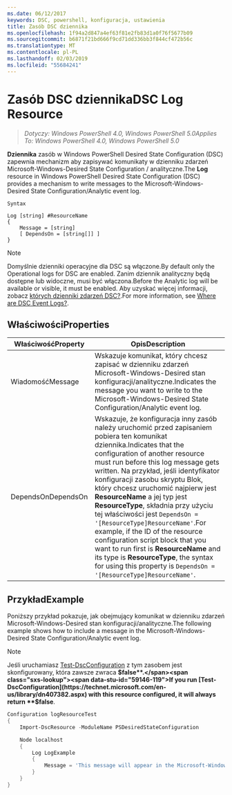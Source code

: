 ```yaml
---
ms.date: 06/12/2017
keywords: DSC, powershell, konfiguracja, ustawienia
title: Zasób DSC dziennika
ms.openlocfilehash: 1f94a2d847a4ef63f81e2fb83d1a0f76f5677b09
ms.sourcegitcommit: b6871f21bd666f9cd71dd336bb3f844cf472b56c
ms.translationtype: MT
ms.contentlocale: pl-PL
ms.lasthandoff: 02/03/2019
ms.locfileid: "55684241"
---
```

# <a name="dsc-log-resource"></a><span data-ttu-id="59146-103">Zasób DSC dziennika</span><span class="sxs-lookup"><span data-stu-id="59146-103">DSC Log Resource</span></span>

> <span data-ttu-id="59146-104">_Dotyczy: Windows PowerShell 4.0, Windows PowerShell 5.0_</span><span class="sxs-lookup"><span data-stu-id="59146-104">_Applies To: Windows PowerShell 4.0, Windows PowerShell 5.0_</span></span>

<span data-ttu-id="59146-105">__Dziennika__ zasób w Windows PowerShell Desired State Configuration (DSC) zapewnia mechanizm aby zapisywać komunikaty w dzienniku zdarzeń Microsoft-Windows-Desired State Configuration / analityczne.</span><span class="sxs-lookup"><span data-stu-id="59146-105">The __Log__ resource in Windows PowerShell Desired State Configuration (DSC) provides a mechanism to write messages to the Microsoft-Windows-Desired State Configuration/Analytic event log.</span></span>

```
Syntax

Log [string] #ResourceName
{
    Message = [string]
    [ DependsOn = [string[]] ]
}
```

> [!NOTE]
> <span data-ttu-id="59146-106">Domyślnie dzienniki operacyjne dla DSC są włączone.</span><span class="sxs-lookup"><span data-stu-id="59146-106">By default only the Operational logs for DSC are enabled.</span></span> <span data-ttu-id="59146-107">Zanim dziennik analityczny będą dostępne lub widoczne, musi być włączona.</span><span class="sxs-lookup"><span data-stu-id="59146-107">Before the Analytic log will be available or visible, it must be enabled.</span></span> <span data-ttu-id="59146-108">Aby uzyskać więcej informacji, zobacz [których dzienniki zdarzeń DSC?](../../../troubleshooting/troubleshooting.md#where-are-dsc-event-logs).</span><span class="sxs-lookup"><span data-stu-id="59146-108">For more information, see [Where are DSC Event Logs?](../../../troubleshooting/troubleshooting.md#where-are-dsc-event-logs).</span></span>

## <a name="properties"></a><span data-ttu-id="59146-109">Właściwości</span><span class="sxs-lookup"><span data-stu-id="59146-109">Properties</span></span>

| <span data-ttu-id="59146-110">Właściwość</span><span class="sxs-lookup"><span data-stu-id="59146-110">Property</span></span> | <span data-ttu-id="59146-111">Opis</span><span class="sxs-lookup"><span data-stu-id="59146-111">Description</span></span> |
| --- | --- |
| <span data-ttu-id="59146-112">Wiadomość</span><span class="sxs-lookup"><span data-stu-id="59146-112">Message</span></span>| <span data-ttu-id="59146-113">Wskazuje komunikat, który chcesz zapisać w dzienniku zdarzeń Microsoft-Windows-Desired stan konfiguracji/analityczne.</span><span class="sxs-lookup"><span data-stu-id="59146-113">Indicates the message you want to write to the Microsoft-Windows-Desired State Configuration/Analytic event log.</span></span>|
| <span data-ttu-id="59146-114">DependsOn</span><span class="sxs-lookup"><span data-stu-id="59146-114">DependsOn</span></span> | <span data-ttu-id="59146-115">Wskazuje, że konfiguracja inny zasób należy uruchomić przed zapisaniem pobiera ten komunikat dziennika.</span><span class="sxs-lookup"><span data-stu-id="59146-115">Indicates that the configuration of another resource must run before this log message gets written.</span></span> <span data-ttu-id="59146-116">Na przykład, jeśli identyfikator konfiguracji zasobu skryptu Blok, który chcesz uruchomić najpierw jest **ResourceName** a jej typ jest **ResourceType**, składnia przy użyciu tej właściwości jest `DependsOn = '[ResourceType]ResourceName'`.</span><span class="sxs-lookup"><span data-stu-id="59146-116">For example, if the ID of the resource configuration script block that you want to run first is **ResourceName** and its type is **ResourceType**, the syntax for using this property is `DependsOn = '[ResourceType]ResourceName'`.</span></span>|

## <a name="example"></a><span data-ttu-id="59146-117">Przykład</span><span class="sxs-lookup"><span data-stu-id="59146-117">Example</span></span>

<span data-ttu-id="59146-118">Poniższy przykład pokazuje, jak obejmujący komunikat w dzienniku zdarzeń Microsoft-Windows-Desired stan konfiguracji/analityczne.</span><span class="sxs-lookup"><span data-stu-id="59146-118">The following example shows how to include a message in the Microsoft-Windows-Desired State Configuration/Analytic event log.</span></span>

> [!NOTE]
> <span data-ttu-id="59146-119">Jeśli uruchamiasz [Test-DscConfiguration](https://technet.microsoft.com/en-us/library/dn407382.aspx) z tym zasobem jest skonfigurowany, która zawsze zwraca **$false**.</span><span class="sxs-lookup"><span data-stu-id="59146-119">If you run [Test-DscConfiguration](https://technet.microsoft.com/en-us/library/dn407382.aspx) with this resource configured, it will always return **$false**.</span></span>

```powershell
Configuration logResourceTest
{
    Import-DscResource -ModuleName PSDesiredStateConfiguration

    Node localhost
    {
        Log LogExample
        {
            Message = 'This message will appear in the Microsoft-Windows-Desired State Configuration/Analytic event log.'
        }
    }
}
```
